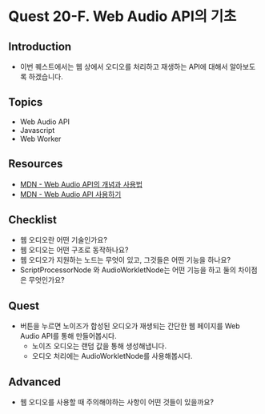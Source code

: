 # Quest 20-F. Web Audio API의 기초

## Introduction

* 이번 퀘스트에서는 웹 상에서 오디오를 처리하고 재생하는 API에 대해서 알아보도록 하겠습니다.

## Topics

* Web Audio API
* Javascript
* Web Worker

## Resources

* [MDN - Web Audio API의 개념과 사용법](https://developer.mozilla.org/ko/docs/Web/API/Web_Audio_API)
* [MDN - Web Audio API 사용하기](https://developer.mozilla.org/ko/docs/Web/API/Web_Audio_API/Using_Web_Audio_API)

## Checklist

* 웹 오디오란 어떤 기술인가요?
* 웹 오디오는 어떤 구조로 동작하나요?
* 웹 오디오가 지원하는 노드는 무엇이 있고, 그것들은 어떤 기능을 하나요?
* ScriptProcessorNode 와 AudioWorkletNode는 어떤 기능을 하고 둘의 차이점은 무엇인가요?

## Quest

* 버튼을 누르면 노이즈가 합성된 오디오가 재생되는 간단한 웹 페이지를 Web Audio API를 통해 만들어봅시다.
  * 노이즈 오디오는 랜덤 값을 통해 생성해냅니다.
  * 오디오 처리에는 AudioWorkletNode를 사용해봅시다.

## Advanced

* 웹 오디오를 사용할 때 주의해야하는 사항이 어떤 것들이 있을까요?
